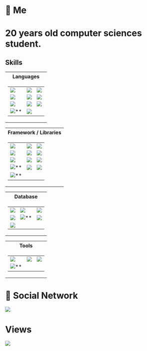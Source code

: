# 📌 Me
20 years old computer sciences student.
=====
## Skills
<div align=center>
   <table>
      <tr>
         <th>
            Languages
         </th>
      </tr>
      <tr>
         <td>
            <table>
               <tr>
                  <td><img src="https://img.shields.io/badge/C%23-239120?style=for-the-badge&logo=c-sharp&logoColor=white"/>
                  </td>
                  <td><img src="https://img.shields.io/badge/C%2B%2B-00599C?style=for-the-badge&logo=c%2B%2B&logoColor=white"/>
                  </td>
                  <td><img src="https://img.shields.io/badge/Java-ED8B00?style=for-the-badge&logo=java&logoColor=white"/></td>
               </tr>
               <tr>
                  <td><img src="https://img.shields.io/badge/Kotlin-0095D5?&style=for-the-badge&logo=kotlin&logoColor=white"/>
                  <td><img src="https://img.shields.io/badge/PHP-777BB4?style=for-the-badge&logo=php&logoColor=white"/></td>
                  <td><img src="https://img.shields.io/badge/Python-FFD43B?style=for-the-badge&logo=python&logoColor=blue"/>
                  </td>
               </tr>
               <tr>
                  <td><img src="https://img.shields.io/badge/HTML5-E34F26?style=for-the-badge&logo=html5&logoColor=white"/></td>
                  <td><img src="https://img.shields.io/badge/CSS3-1572B6?style=for-the-badge&logo=css3&logoColor=white"/></td>
                  <td><img src="https://img.shields.io/badge/Power%20Fx-7F2157?style=for-the-badge&logo=powerfx&logoColor=white"/></td>
               </tr>
               <tr>
                  <td><img src="https://img.shields.io/badge/Lua-2C2D72?style=for-the-badge&logo=lua&logoColor=white"/>**</td>
                  <td><img src="https://img.shields.io/badge/JavaScript-F7DF1E?style=for-the-badge&logo=javascript&logoColor=white"/></td>
               </tr>
            </table>
         </td>
      </tr>
   </table>
   <table>
      <tr>
         <th>
            Framework / Libraries
         </th>
      </tr>
      <tr>
         <td>
            <table>
               <tr>
                  <td><img src="https://img.shields.io/badge/.NET-512BD4?style=for-the-badge&logo=dotnet&logoColor=white"/></td>
                  <td><img src="https://img.shields.io/badge/Nukkit-ED8B00?style=for-the-badge&logo=minecraft&logoColor=white"/></td>
                  <td><img src="https://img.shields.io/badge/Flask-000000?style=for-the-badge&logo=flask&logoColor=white"/></td>
               </tr>
               <tr>
                  <td><img src="https://img.shields.io/badge/Docker-2CA5E0?style=for-the-badge&logo=docker&logoColor=white"/></td>
                  <td><img src="https://img.shields.io/badge/Android-3DDC84?style=for-the-badge&logo=android&logoColor=white"/></td>
                  <td><img src="https://img.shields.io/badge/Power%20Apps-742774?style=for-the-badge&logo=powerapps&logoColor=white"/></td>
               </tr>
               <tr>
                  <td><img src="https://img.shields.io/badge/discord.py-eded1d?style=for-the-badge&logo=discord&logoColor=white"/></td>
                  <td><img src="https://img.shields.io/badge/opentk-0b79ef?style=for-the-badge&logo=opengl&logoColor=white"/></td>
                  <td><img src="https://img.shields.io/badge/Power%20Automate-0066FF?style=for-the-badge&logo=powerapps&logoColor=white"/></td>
               </tr>
               <tr>
                  <td><img src="https://img.shields.io/badge/Power%20BI-F2C811?style=for-the-badge&logo=powerbi&logoColor=white"/>**</td>
                  <td><img src="https://img.shields.io/badge/Jinja-B41717?style=for-the-badge&logo=jinja&logoColor=white"/></td>
                  <td><img src="https://img.shields.io/badge/JSON%20Web%20Token-000000?style=for-the-badge&logo=jsonwebtokens&logoColor=white"/></td>
               </tr>
               <tr>
                  <td><img src="https://img.shields.io/badge/FiveM-F40552?style=for-the-badge&logo=fivem&logoColor=white"/>**</td>
               </tr>
            </table>
         </td>
   </table>
   <table>
      <tr>
         <th>
            Database
         </th>
      </tr>
      <td>
         <table>
            <tr>
               <td><img src="https://img.shields.io/badge/Microsoft%20SQL%20Server-CC2927?style=for-the-badge&logo=microsoft%20sql%20server&logoColor=white"/></td>
               <td><img src="https://img.shields.io/badge/MySQL-005C84?style=for-the-badge&logo=mysql&logoColor=white"/></td>
               <td><img src="https://img.shields.io/badge/Dataverse-088142?style=for-the-badge&logo=dataverse&logoColor=white"/></td>
            </tr>
            <tr>
               <td><img src="https://img.shields.io/badge/Neo4J-4581C3?style=for-the-badge&logo=neo4j&logoColor=white"/></td>
               <td><img src="https://img.shields.io/badge/Redis-DC382D?style=for-the-badge&logo=redis&logoColor=white"/>**</td>
               <td><img src="https://img.shields.io/badge/MongoDB-47A248?style=for-the-badge&logo=mongodb&logoColor=white"/></td>
            </tr>
            <tr>
               <td><img src="https://img.shields.io/badge/SQLite-003B57?style=for-the-badge&logo=sqlite&logoColor=white"/></td>
            </tr>
         </table>
      </td>
   </table>
   <table>
      <tr>
         <th>
            Tools
         </th>
      </tr>
      <td>
         <table>
            <tr>
               <td><img src="https://img.shields.io/badge/Adobe%20Photoshop-31A8FF?style=for-the-badge&logo=Adobe%20Photoshop&logoColor=black"/></td>
               <td><img src="https://img.shields.io/badge/Blender-F5792A?style=for-the-badge&logo=blender&logoColor=white"/></td>
               <td><img src="https://img.shields.io/badge/Cinema%204D-011A6A?style=for-the-badge&logo=cinema4d&logoColor=white"/></td>
            </tr>
            <tr>
               <td><img src="https://img.shields.io/badge/Unity-FFFFFF?style=for-the-badge&logo=unity&logoColor=black"/>**</td>
            </tr>
         </table>
      </td>
   </table>
</div>

# 📧 Social Network
	
<a target="_blank" href="https://twitter.com/AwesomeLawffy"><img src="https://img.shields.io/badge/Twitter-1DA1F2?style=for-the-badge&logo=twitter&logoColor=white"/></a>

# Views
![](https://komarev.com/ghpvc/?username=awesomeluffy&color=blue&style=for-the-badge)
